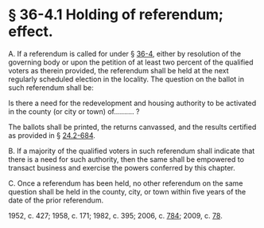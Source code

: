 # § 36-4.1 Holding of referendum; effect.

<p>A. If a referendum is called for under § <a href='http://law.lis.virginia.gov/vacode/36-4/'>36-4</a>, either by resolution of the governing body or upon the petition of at least two percent of the qualified voters as therein provided, the referendum shall be held at the next regularly scheduled election in the locality. The question on the ballot in such referendum shall be:</p><p>Is there a need for the redevelopment and housing authority to be activated in the county (or city or town) of.......… ?</p><p>The ballots shall be printed, the returns canvassed, and the results certified as provided in § <a href='http://law.lis.virginia.gov/vacode/24.2-684/'>24.2-684</a>.</p><p>B. If a majority of the qualified voters in such referendum shall indicate that there is a need for such authority, then the same shall be empowered to transact business and exercise the powers conferred by this chapter.</p><p>C. Once a referendum has been held, no other referendum on the same question shall be held in the county, city, or town within five years of the date of the prior referendum.</p><p>1952, c. 427; 1958, c. 171; 1982, c. 395; 2006, c. <a href='http://lis.virginia.gov/cgi-bin/legp604.exe?061+ful+CHAP0784'>784</a>; 2009, c. <a href='http://lis.virginia.gov/cgi-bin/legp604.exe?091+ful+CHAP0078'>78</a>.</p>